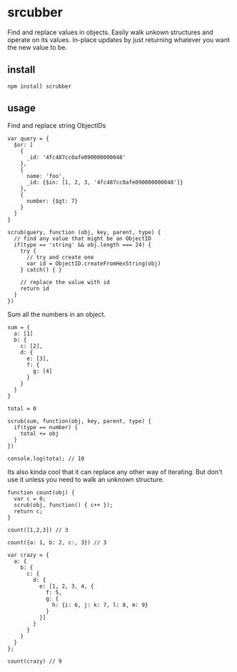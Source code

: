 # srcubber

Find and replace values in objects. Easily walk unkown structures and operate on its values. In-place updates by just returning whatever you want the new value to be.

## install

    npm install scrubber

## usage

Find and replace string ObjectIDs

    var query = {
      $or: [
        {
          _id: '4fc487cc0afe090000000048'
        },
        {
          name: 'foo',
          _id: {$in: [1, 2, 3, '4fc487cc0afe090000000048']}
        },
        {
          number: {$gt: 7}
        }
      ]
    }
    
    scrub(query, function (obj, key, parent, type) {
      // find any value that might be an ObjectID
      if(type == 'string' && obj.length === 24) {
        try {
          // try and create one
          var id = ObjectID.createFromHexString(obj)
        } catch() { }
        
        // replace the value with id
        return id
      }
    })
    
Sum all the numbers in an object.

    sum = {
      a: [1]
      b: {
        c: [2],
        d: {
          e: [3],
          f: {
            g: [4]
          }
        }
      }
    }
    
    total = 0
    
    scrub(sum, function(obj, key, parent, type) {
      if(type == number) {
        total += obj
      }
    })
    
    console.log(tota); // 10

Its also kinda cool that it can replace any other way of iterating. But don't use it unless you need to walk an unknown structure.

    function count(obj) {
      var c = 0;
      scrub(obj, function() { c++ });
      return c;
    }

    count([1,2,3]) // 3
    
    count({a: 1, b: 2, c:, 3}) // 3

    var crazy = {
      a: {
        b: {
          c: {
            d: {
              e: [1, 2, 3, 4, {
                f: 5,
                g: {
                  h: {i: 6, j: k: 7, l: 8, m: 9}
                }
              }]
            }
          }
        }
      }
    };

    count(crazy) // 9
